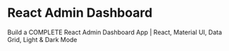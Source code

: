 # React Admin Dashboard

Build a COMPLETE React Admin Dashboard App | React, Material UI, Data Grid, Light & Dark Mode




